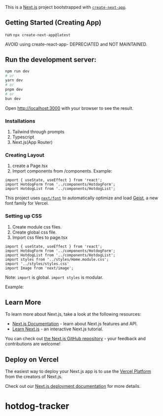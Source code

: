 This is a [Next.js](https://nextjs.org) project bootstrapped with [`create-next-app`](https://nextjs.org/docs/app/api-reference/cli/create-next-app).

## Getting Started (Creating App)

run `npx create-next-app@latest`

AVOID using create-react-app- DEPRECIATED and NOT MAINTAINED.

## Run the development server:

```bash
npm run dev
# or
yarn dev
# or
pnpm dev
# or
bun dev
```

Open [http://localhost:3000](http://localhost:3000) with your browser to see the result.

### Installations

1. Tailwind through prompts
2. Typescript
3. Next.js(App Router)

### Creating Layout

1. create a Page.tsx
2. Import components from /components.
   Example:

```
import { useState, useEffect } from 'react';
import HotdogForm from '../components/HotdogForm';
import HotdogList from '../components/HotdogList';

```

This project uses [`next/font`](https://nextjs.org/docs/app/building-your-application/optimizing/fonts) to automatically optimize and load [Geist](https://vercel.com/font), a new font family for Vercel.

### Setting up CSS

1. Create module css files.
2. Create global css file.
3. Import css files to page.tsx

```
import { useState, useEffect } from 'react';
import HotdogForm from '../components/HotdogForm';
import HotdogList from '../components/HotdogList';
import styles from '../styles/Home.module.css';
import '../styles/styles.css'
import Image from 'next/image';

```

Note: `import` is global. `import styles` is modular.

Example:

## Learn More

To learn more about Next.js, take a look at the following resources:

- [Next.js Documentation](https://nextjs.org/docs) - learn about Next.js features and API.
- [Learn Next.js](https://nextjs.org/learn) - an interactive Next.js tutorial.

You can check out [the Next.js GitHub repository](https://github.com/vercel/next.js) - your feedback and contributions are welcome!

## Deploy on Vercel

The easiest way to deploy your Next.js app is to use the [Vercel Platform](https://vercel.com/new?utm_medium=default-template&filter=next.js&utm_source=create-next-app&utm_campaign=create-next-app-readme) from the creators of Next.js.

Check out our [Next.js deployment documentation](https://nextjs.org/docs/app/building-your-application/deploying) for more details.
# hotdog-tracker
